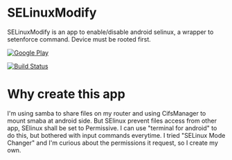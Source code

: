 # SELinuxModify
SELinuxModify is an app to enable/disable android selinux, a wrapper to setenforce command. Device must be rooted first.

[![Google Play](http://developer.android.com/images/brand/en_generic_rgb_wo_45.png)](https://play.google.com/store/apps/details?id=org.xdty.selinuxmodify)

[![Build Status](https://travis-ci.org/xdtianyu/SELinuxModify.svg?branch=master)](https://travis-ci.org/xdtianyu/SELinuxModify)

# Why create this app
I'm using samba to share files on my router and using CifsManager to mount smaba at android side. But SElinux prevent files access from other app, SElinux shall be set to Permissive. I can use "terminal for android" to do this, but bothered with input commands everytime. I tried "SELinux Mode Changer" and I'm curious about the permissions it request, so I create my own.
